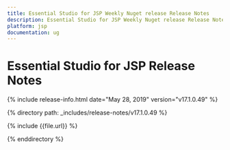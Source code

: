 ```yaml
---
title: Essential Studio for JSP Weekly Nuget release Release Notes  
description: Essential Studio for JSP Weekly Nuget release Release Notes  
platform: jsp
documentation: ug
---
```


# Essential Studio for JSP  Release Notes  

{% include release-info.html date="May 28, 2019"  version="v17.1.0.49" %} 


{% directory path: _includes/release-notes/v17.1.0.49 %}

{% include {{file.url}} %}

{% enddirectory %}